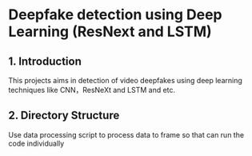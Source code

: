 # Deepfake detection using Deep Learning (ResNext and LSTM)



## 1. Introduction
This projects aims in detection of video deepfakes using deep learning techniques like CNN，ResNeXt and LSTM and etc.

## 2. Directory Structure
Use data processing script to process data to frame so that can run the code individually



